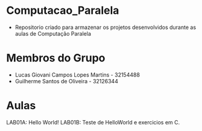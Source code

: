 # Computacao_Paralela
  - Repositorio criado para armazenar os projetos desenvolvidos durante as aulas de Computação Paralela
# Membros do Grupo
  - Lucas Giovani Campos Lopes Martins - 32154488 <br>
  - Guilherme Santos de Oliveira - 32126344
# Aulas
LAB01A: Hello World!
LAB01B: Teste de HelloWorld e exercicios em C.

